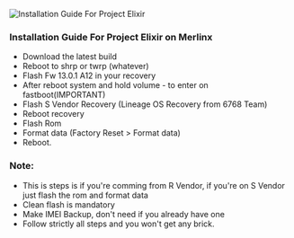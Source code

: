 ![Installation Guide For Project Elixir](https://i.imgur.com/3UmK6nS.png "Installation")

### Installation Guide For Project Elixir on Merlinx
- Download the latest build
- Reboot to shrp or twrp (whatever)
- Flash Fw 13.0.1 A12 in your recovery
- After reboot system and hold volume - to enter on fastboot(IMPORTANT)
- Flash S Vendor Recovery (Lineage OS Recovery from 6768 Team)
- Reboot recovery
- Flash Rom
- Format data (Factory Reset > Format data)
- Reboot.

### Note:
- This is steps is if you're comming from R Vendor, if you're on S Vendor just flash the rom and format data
- Clean flash is mandatory 
- Make IMEI Backup, don't need if you already have one
- Follow strictly all steps and you won't get any brick.
